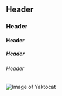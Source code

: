 # <Header>
## Header
### Header
#### Header
##### Header
###### Header
![Image of Yaktocat](https://octodex.github.com/images/yaktocat.png)
